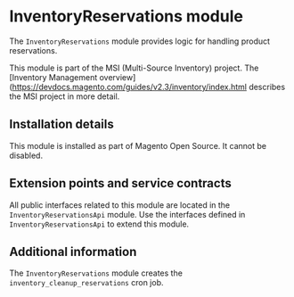 # InventoryReservations module

The `InventoryReservations` module provides logic for handling product reservations.

This module is part of the MSI (Multi-Source Inventory) project. The 
[Inventory Management overview](https://devdocs.magento.com/guides/v2.3/inventory/index.html
describes the MSI project in more detail.

## Installation details

This module is installed as part of Magento Open Source. It cannot be disabled.

## Extension points and service contracts

All public interfaces related to this module are located in the `InventoryReservationsApi` module. 
Use the interfaces defined in `InventoryReservationsApi` to extend this module.

## Additional information

The `InventoryReservations` module creates the `inventory_cleanup_reservations` cron job.
